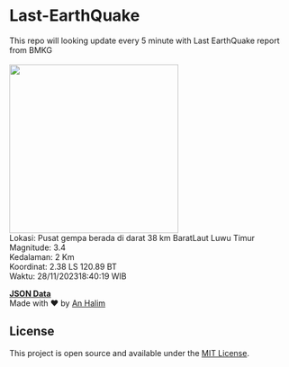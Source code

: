 # Last-EarthQuake
This repo will looking update every 5 minute with Last EarthQuake report from BMKG
<br>
<br>
<img src="https://static.bmkg.go.id/20231128184019.mmi.jpg" width="300"/>
<br>
Lokasi: Pusat gempa berada di darat 38 km BaratLaut Luwu Timur <br>
Magnitude: 3.4 <br>
Kedalaman: 2 Km <br>
Koordinat: 2.38 LS 120.89 BT <br>
Waktu: 28/11/202318:40:19 WIB <br>

<a href="./data/data.json">**JSON Data**</a>
<br>
Made with ❤️ by <a href="https://github.com/an-halim">An Halim</a>
## License

This project is open source and available under the [MIT License](LICENSE).
